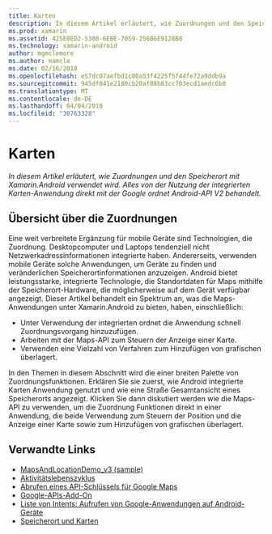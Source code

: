 ```yaml
---
title: Karten
description: In diesem Artikel erläutert, wie Zuordnungen und den Speicherort mit Xamarin.Android verwendet wird. Alles von der Nutzung der integrierten Karten-Anwendung direkt mit der Google ordnet Android-API V2 behandelt.
ms.prod: xamarin
ms.assetid: 425E0ED2-5380-6EBE-7059-256B6E9128B8
ms.technology: xamarin-android
author: mgmclemore
ms.author: mamcle
ms.date: 02/16/2018
ms.openlocfilehash: e57dc07aefbd1c80a53f4225f5f44fe72a9ddb9a
ms.sourcegitcommit: 945df041e2180cb20af08b83cc703ecd1aedc6b0
ms.translationtype: MT
ms.contentlocale: de-DE
ms.lasthandoff: 04/04/2018
ms.locfileid: "30763328"
---
```

# <a name="maps"></a>Karten

_In diesem Artikel erläutert, wie Zuordnungen und den Speicherort mit Xamarin.Android verwendet wird. Alles von der Nutzung der integrierten Karten-Anwendung direkt mit der Google ordnet Android-API V2 behandelt._

## <a name="maps-overview"></a>Übersicht über die Zuordnungen

Eine weit verbreitete Ergänzung für mobile Geräte sind Technologien, die Zuordnung. Desktopcomputer und Laptops tendenziell nicht Netzwerkadressinformationen integrierte haben. Andererseits, verwenden mobile Geräte solche Anwendungen, um Geräte zu finden und veränderlichen Speicherortinformationen anzuzeigen. Android bietet leistungsstarke, integrierte Technologie, die Standortdaten für Maps mithilfe der Speicherort-Hardware, die möglicherweise auf dem Gerät verfügbar angezeigt. Dieser Artikel behandelt ein Spektrum an, was die Maps-Anwendungen unter Xamarin.Android zu bieten, haben, einschließlich: 

-  Unter Verwendung der integrierten ordnet die Anwendung schnell Zuordnungsvorgang hinzuzufügen.
-  Arbeiten mit der Maps-API zum Steuern der Anzeige einer Karte.
-  Verwenden eine Vielzahl von Verfahren zum Hinzufügen von grafischen überlagert.

In den Themen in diesem Abschnitt wird die einer breiten Palette von Zuordnungsfunktionen.
Erklären Sie sie zuerst, wie Android integrierte Karten Anwendung genutzt und wie eine Straße Gesamtansicht eines Speicherorts angezeigt. Klicken Sie dann diskutiert werden wie die Maps-API zu verwenden, um die Zuordnung Funktionen direkt in einer Anwendung, die beide Verwendung zum Steuern der Position und die Anzeige einer Karte sowie zum Hinzufügen von grafischen überlagert.


## <a name="related-links"></a>Verwandte Links

- [MapsAndLocationDemo_v3 (sample)](https://developer.xamarin.com/samples/monodroid/MapsAndLocationDemo_v3/)
- [Aktivitätslebenszyklus](~/android/app-fundamentals/activity-lifecycle/index.md)
- [Abrufen eines API-Schlüssels für Google Maps](~/android/platform/maps-and-location/maps/obtaining-a-google-maps-api-key.md)
- [Google-APIs-Add-On](http://code.google.com/android/add-ons/google-apis/reference/index.html?com/google/android/maps/package-summary.html)
- [Liste von Intents: Aufrufen von Google-Anwendungen auf Android-Geräte](http://developer.android.com/guide/appendix/g-app-intents.html)
- [Speicherort und Karten](http://developer.android.com/guide/topics/location/index.html)

